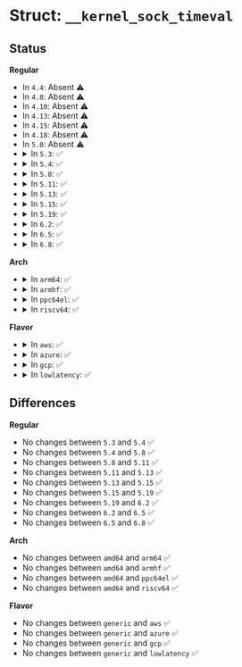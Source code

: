# Struct: <code>__kernel_sock_timeval</code>

## Status
<b>Regular</b>
<ul>
<li>
In <code>4.4</code>: Absent ⚠️
</li>
<li>
In <code>4.8</code>: Absent ⚠️
</li>
<li>
In <code>4.10</code>: Absent ⚠️
</li>
<li>
In <code>4.13</code>: Absent ⚠️
</li>
<li>
In <code>4.15</code>: Absent ⚠️
</li>
<li>
In <code>4.18</code>: Absent ⚠️
</li>
<li>
In <code>5.0</code>: Absent ⚠️
</li>
<li>
<details>
<summary>In <code>5.3</code>: ✅</summary>

```c
struct __kernel_sock_timeval {
    __s64 tv_sec;
    __s64 tv_usec;
};
```
</details>
</li>
<li>
<details>
<summary>In <code>5.4</code>: ✅</summary>

```c
struct __kernel_sock_timeval {
    __s64 tv_sec;
    __s64 tv_usec;
};
```
</details>
</li>
<li>
<details>
<summary>In <code>5.8</code>: ✅</summary>

```c
struct __kernel_sock_timeval {
    __s64 tv_sec;
    __s64 tv_usec;
};
```
</details>
</li>
<li>
<details>
<summary>In <code>5.11</code>: ✅</summary>

```c
struct __kernel_sock_timeval {
    __s64 tv_sec;
    __s64 tv_usec;
};
```
</details>
</li>
<li>
<details>
<summary>In <code>5.13</code>: ✅</summary>

```c
struct __kernel_sock_timeval {
    __s64 tv_sec;
    __s64 tv_usec;
};
```
</details>
</li>
<li>
<details>
<summary>In <code>5.15</code>: ✅</summary>

```c
struct __kernel_sock_timeval {
    __s64 tv_sec;
    __s64 tv_usec;
};
```
</details>
</li>
<li>
<details>
<summary>In <code>5.19</code>: ✅</summary>

```c
struct __kernel_sock_timeval {
    __s64 tv_sec;
    __s64 tv_usec;
};
```
</details>
</li>
<li>
<details>
<summary>In <code>6.2</code>: ✅</summary>

```c
struct __kernel_sock_timeval {
    __s64 tv_sec;
    __s64 tv_usec;
};
```
</details>
</li>
<li>
<details>
<summary>In <code>6.5</code>: ✅</summary>

```c
struct __kernel_sock_timeval {
    __s64 tv_sec;
    __s64 tv_usec;
};
```
</details>
</li>
<li>
<details>
<summary>In <code>6.8</code>: ✅</summary>

```c
struct __kernel_sock_timeval {
    __s64 tv_sec;
    __s64 tv_usec;
};
```
</details>
</li>
</ul>
<b>Arch</b>
<ul>
<li>
<details>
<summary>In <code>arm64</code>: ✅</summary>

```c
struct __kernel_sock_timeval {
    __s64 tv_sec;
    __s64 tv_usec;
};
```
</details>
</li>
<li>
<details>
<summary>In <code>armhf</code>: ✅</summary>

```c
struct __kernel_sock_timeval {
    __s64 tv_sec;
    __s64 tv_usec;
};
```
</details>
</li>
<li>
<details>
<summary>In <code>ppc64el</code>: ✅</summary>

```c
struct __kernel_sock_timeval {
    __s64 tv_sec;
    __s64 tv_usec;
};
```
</details>
</li>
<li>
<details>
<summary>In <code>riscv64</code>: ✅</summary>

```c
struct __kernel_sock_timeval {
    __s64 tv_sec;
    __s64 tv_usec;
};
```
</details>
</li>
</ul>
<b>Flavor</b>
<ul>
<li>
<details>
<summary>In <code>aws</code>: ✅</summary>

```c
struct __kernel_sock_timeval {
    __s64 tv_sec;
    __s64 tv_usec;
};
```
</details>
</li>
<li>
<details>
<summary>In <code>azure</code>: ✅</summary>

```c
struct __kernel_sock_timeval {
    __s64 tv_sec;
    __s64 tv_usec;
};
```
</details>
</li>
<li>
<details>
<summary>In <code>gcp</code>: ✅</summary>

```c
struct __kernel_sock_timeval {
    __s64 tv_sec;
    __s64 tv_usec;
};
```
</details>
</li>
<li>
<details>
<summary>In <code>lowlatency</code>: ✅</summary>

```c
struct __kernel_sock_timeval {
    __s64 tv_sec;
    __s64 tv_usec;
};
```
</details>
</li>
</ul>

## Differences
<b>Regular</b>
<ul>
<li>
No changes between <code>5.3</code> and <code>5.4</code> ✅
</li>
<li>
No changes between <code>5.4</code> and <code>5.8</code> ✅
</li>
<li>
No changes between <code>5.8</code> and <code>5.11</code> ✅
</li>
<li>
No changes between <code>5.11</code> and <code>5.13</code> ✅
</li>
<li>
No changes between <code>5.13</code> and <code>5.15</code> ✅
</li>
<li>
No changes between <code>5.15</code> and <code>5.19</code> ✅
</li>
<li>
No changes between <code>5.19</code> and <code>6.2</code> ✅
</li>
<li>
No changes between <code>6.2</code> and <code>6.5</code> ✅
</li>
<li>
No changes between <code>6.5</code> and <code>6.8</code> ✅
</li>
</ul>
<b>Arch</b>
<ul>
<li>
No changes between <code>amd64</code> and <code>arm64</code> ✅
</li>
<li>
No changes between <code>amd64</code> and <code>armhf</code> ✅
</li>
<li>
No changes between <code>amd64</code> and <code>ppc64el</code> ✅
</li>
<li>
No changes between <code>amd64</code> and <code>riscv64</code> ✅
</li>
</ul>
<b>Flavor</b>
<ul>
<li>
No changes between <code>generic</code> and <code>aws</code> ✅
</li>
<li>
No changes between <code>generic</code> and <code>azure</code> ✅
</li>
<li>
No changes between <code>generic</code> and <code>gcp</code> ✅
</li>
<li>
No changes between <code>generic</code> and <code>lowlatency</code> ✅
</li>
</ul>

